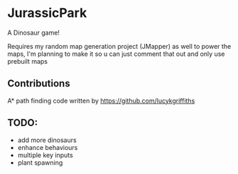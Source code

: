 # JurassicPark
A Dinosaur game!


Requires my random map generation project (JMapper) as well to power the maps, I'm planning to make it so u can just comment that out and only use prebuilt maps

## Contributions

A* path finding code written by https://github.com/lucykgriffiths


## TODO:

 - add more dinosaurs
 - enhance behaviours
 - multiple key inputs
 - plant spawning
